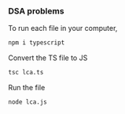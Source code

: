 ### DSA problems

To run each file in your computer,

```bash
npm i typescript
```

Convert the TS file to JS

```bash
tsc lca.ts
```

Run the file

```bash
node lca.js
```
